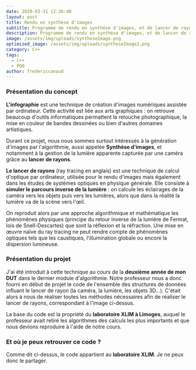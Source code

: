 ```yaml
---
date: 2020-03-31 12:26:40
layout: post
title: Rendu en synthèse d'images
subtitle: Programme de rendu en synthèse d'images, et de lancer de rayons en C++
description: Programme de rendu en synthèse d'images, et de lancer de rayons en C++
image: /assets/img/uploads/syntheseImage.png
optimized_image: /assets/img/uploads/syntheseImage2.png
category: C++
tags:
  - C++
  - POO
author: fredericcanaud
---
```


### Présentation du concept

**L'infographie** est une technique de création d'images numériques assistée par ordinateur. Cette activité est liée aux arts graphiques : on retrouve beaucoup d'outils informatiques permattent la retouche photographique, la mise en couleur de bandes dessinées ou bien d'autres domaines artistiques.

Durant ce projet, nous nous sommes surtout intéressés à la génération d'images par l'algorithmie, aussi appelée **Synthèse d'images**, et notamment à la gestion de la lumière apparente capturée par une caméra grâce au **lancer de rayons**.

**Le lancer de rayons** (ray tracing en anglais) est une technique de calcul d'optique par ordinateur, utilisée pour le rendu d'images mais également dans les études de systèmes optiques en physique générale. Elle consiste à **simuler le parcours inverse de la lumière** : on calcule les éclairages de la caméra vers les objets puis vers les lumières, alors que dans la réalité la lumière va de la scène vers l'œil.

On reproduit alors par une approche algorithmique et mathématique les phénomènes physiques (principe du retour inverse de la lumière de Fermat, lois de Snell-Descartes) que sont la réflexion et la réfraction. Une mise en œuvre naïve du ray tracing ne peut rendre compte de phénomènes optiques tels que les caustiques, l'illumination globale ou encore la dispersion lumineuse.

### Présentation du projet

J'ai été introduit à cette technique au cours de la **deuxième année de mon DUT** dans le dernier module d'algorithmie. Notre professeur nous a donc fourni en début de projet le code de l'ensemble des structures de données influant le lancer de rayon (la caméra, la lumière, les objets 3D...). C'était alors à nous de réaliser toutes les méthodes nécessaires afin de réaliser le lancer de rayons, correspondant à l'image ci-dessus.

La base du code est la propriété du **laboratoire XLIM à Limoges**, auquel le professeur avait retiré les algorithmes des calculs les plus importants et que nous devions reproduire à l'aide de notre cours.

### Et où je peux retrouver ce code ?

Comme dit ci-dessus, le code appartient au **laboratoire XLIM**. Je ne peux donc le partager.
